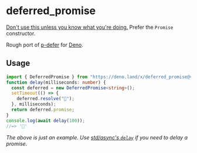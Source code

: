 # deferred_promise

[Don't use this unless you know what you're doing.](https://github.com/petkaantonov/bluebird/wiki/Promise-anti-patterns#the-deferred-anti-pattern)
Prefer the `Promise` constructor.

Rough port of [p-defer](https://github.com/sindresorhus/p-defer) for
[Deno](https://deno.land/).

## Usage

```typescript
import { DeferredPromise } from "https://deno.land/x/deferred_promise@v1.0.0/mod.ts";
function delay(milliseconds: number) {
  const deferred = new DeferredPromise<string>();
  setTimeout(() => {
    deferred.resolve("🦄");
  }, milliseconds);
  return deferred.promise;
}
console.log(await delay(100));
//=> '🦄'
```

_The above is just an example. Use
[std/async's `delay`](https://deno.land/std@0.126.0/async/delay.ts) if you need
to delay a promise._
